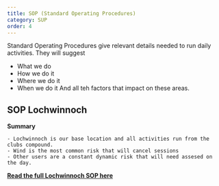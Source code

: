 ```yaml
---
title: SOP (Standard Operating Procedures)
category: SUP
order: 4
---
```

Standard Operating Procedures give  relevant details needed to run daily activities.
They will suggest
- What we do
- How we do it
- Where we do it
- When we do it
And all teh factors that impact on these areas.

## SOP Lochwinnoch
**Summary**
```
- Lochwinnoch is our base location and all activities run from the clubs compound.
- Wind is the most common risk that will cancel sessions
- Other users are a constant dynamic risk that will need assesed on the day.
```

**[Read the full Lochwinnoch SOP here](/clyde/files/SOP.pdf)**
